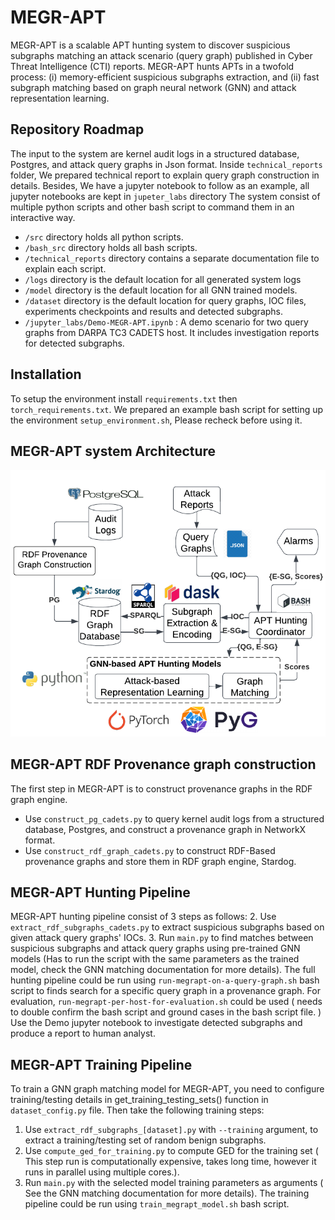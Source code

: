 # MEGR-APT
MEGR-APT is a scalable APT hunting system to discover suspicious subgraphs matching an attack scenario (query graph) published in Cyber Threat Intelligence (CTI) reports.
MEGR-APT hunts APTs in a twofold process: (i) memory-efficient suspicious subgraphs extraction, and (ii) fast subgraph matching based on graph neural network (GNN) and attack representation learning. 

## Repository Roadmap
The input to the system are kernel audit logs in a structured database, Postgres, and attack query graphs in Json format. Inside `technical_reports` folder, We prepared technical report to explain query graph construction in details. Besides, We have a jupyter notebook to follow as an example, all jupyter notebooks are kept in `jupeter_labs` directory
The system consist of multiple python scripts and other bash script to command them in an interactive way.
- `/src` directory holds all python scripts.
- `/bash_src` directory holds all bash scripts.
- `/technical_reports` directory contains a separate documentation file to explain each script.
- `/logs` directory is the default location for all generated system logs
- `/model` directory is the default location for all GNN trained models.
- `/dataset` directory is the default location for query graphs, IOC files, experiments checkpoints and results and detected subgraphs.      
- `/jupyter_labs/Demo-MEGR-APT.ipynb` : A demo scenario for two query graphs from DARPA TC3 CADETS host. It includes investigation reports for detected subgraphs.  

## Installation
To setup the environment install `requirements.txt` then `torch_requirements.txt`. We prepared an example bash script for setting up the environment `setup_environment.sh`, Please recheck before using it. 

## MEGR-APT system Architecture 
![alt text](https://github.com/CoDS-GCS/MEGR-APT-code/blob/main/System_Architecture.png)

## MEGR-APT RDF Provenance graph construction
The first step in MEGR-APT is to construct provenance graphs in the RDF graph engine.  
- Use `construct_pg_cadets.py` to query kernel audit logs from a structured database, Postgres, and construct a provenance graph in NetworkX format.
- Use `construct_rdf_graph_cadets.py` to construct RDF-Based provenance graphs and store them in RDF graph engine, Stardog.

## MEGR-APT Hunting Pipeline
MEGR-APT hunting pipeline consist of 3 steps as follows: 
2. Use `extract_rdf_subgraphs_cadets.py` to extract suspicious subgraphs based on given attack query graphs' IOCs. 
3. Run `main.py` to find matches between suspicious subgraphs and attack query graphs using pre-trained GNN models (Has to run the script with the same parameters as the trained model, check the GNN matching documentation for more details).
The full hunting pipeline could be run using `run-megrapt-on-a-query-graph.sh` bash script to finds search for a specific query graph in a provenance graph.
For evaluation, `run-megrapt-per-host-for-evaluation.sh` could be used ( needs to double confirm the bash script and ground cases in the bash script file. )  
Use the Demo jupyter notebook to investigate detected subgraphs and produce a report to human analyst. 

## MEGR-APT Training Pipeline
To train a GNN graph matching model for MEGR-APT, you need to configure training/testing details in get_training_testing_sets() function in `dataset_config.py` file. Then take the following training steps:
1. Use `extract_rdf_subgraphs_[dataset].py` with `--training` argument, to extract a training/testing set of random benign subgraphs.
2. Use `compute_ged_for_training.py` to compute GED for the training set ( This step run is computationally expensive, takes long time, however it runs in parallel using multiple cores.).  
3. Run `main.py` with the selected model training parameters as arguments ( See the GNN matching documentation for more details). 
The training pipeline could be run using `train_megrapt_model.sh` bash script.
